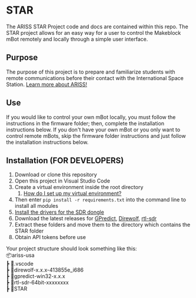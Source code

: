 # STAR
The ARISS STAR Project code and docs are contained within this repo.
The STAR project allows for an easy way for a user to control the Makeblock mBot remotely and locally through a simple user interface.

## Purpose ##
The purpose of this project is to prepare and familiarize students with remote communications before their contact with the International Space Station. 
[Learn more about ARISS!](https://www.ariss.org/)

## Use ##
If you would like to control your own mBot locally, you must follow the instructions in the firmware folder; then, complete the installation instructions below.
If you don't have your own mBot or you only want to control remote mBots, skip the firmware folder instructions and just follow the installation instructions below.

## Installation (FOR DEVELOPERS) ##
1. Download or clone this repository
2. Open this project in Visual Studio Code
3. Create a virtual environment inside the root directory
    1. [How do I set up my virtual environment?](https://gist.github.com/MichaelCurrin/3a4d14ba1763b4d6a1884f56a01412b7)
5. Then enter `pip install -r requirements.txt` into the command line to install all modules
6. [Install the drivers for the SDR dongle](https://www.rtl-sdr.com/rtl-sdr-quick-start-guide/)
7. Download the latest releases for [GPredict](https://github.com/csete/gpredict), [Direwolf](https://github.com/wb2osz/direwolf), [rtl-sdr](https://ftp.osmocom.org/binaries/windows/rtl-sdr/)
8. Extract these folders and move them to the directory which contains the STAR folder 
9. Obtain API tokens before use

Your project structure should look something like this:\
📦ariss-usa\
 ┣ 📂.vscode\
 ┣ 📂direwolf-x.x.x-413855e_i686\
 ┣ 📂gpredict-win32-x.x.x\
 ┣ 📂rtl-sdr-64bit-xxxxxxxx\
 ┣ 📂STAR
